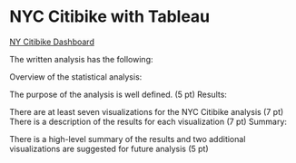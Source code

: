 # NYC Citibike with Tableau

[NY Citibike Dashboard](https://public.tableau.com/app/profile/alex.borden/viz/NYCCitibikeChallenge_16632687147950/CitibikeStory?publish=yes")

The written analysis has the following:

Overview of the statistical analysis:

The purpose of the analysis is well defined. (5 pt)
Results:

There are at least seven visualizations for the NYC Citibike analysis (7 pt)
There is a description of the results for each visualization (7 pt)
Summary:

There is a high-level summary of the results and two additional visualizations are suggested for future analysis (5 pt)


